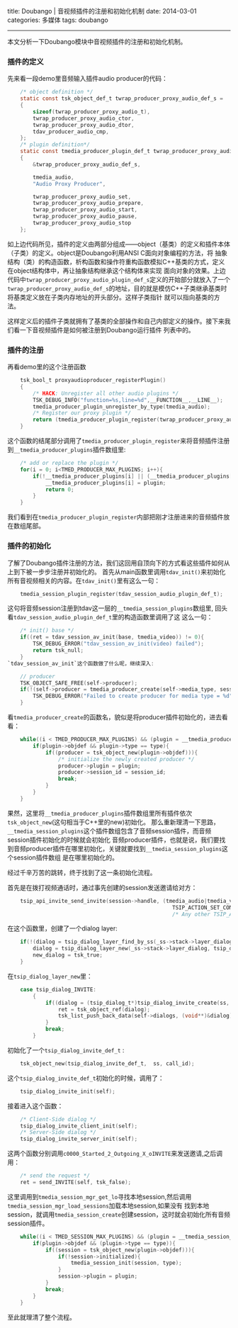 title: Doubango | 音视频插件的注册和初始化机制
date: 2014-03-01
categories: 多媒体
tags: doubango

---

本文分析一下Doubango模块中音视频插件的注册和初始化机制。

<!--more-->

### 插件的定义
先来看一段demo里音频输入插件audio producer的代码：

```c
    /* object definition */
    static const tsk_object_def_t twrap_producer_proxy_audio_def_s =
    {
        sizeof(twrap_producer_proxy_audio_t),
        twrap_producer_proxy_audio_ctor,
        twrap_producer_proxy_audio_dtor,
        tdav_producer_audio_cmp,
    };
    /* plugin definition*/
    static const tmedia_producer_plugin_def_t twrap_producer_proxy_audio_plugin_def_s = 
    {
        &twrap_producer_proxy_audio_def_s,

        tmedia_audio,
        "Audio Proxy Producer",

        twrap_producer_proxy_audio_set,
        twrap_producer_proxy_audio_prepare,
        twrap_producer_proxy_audio_start,
        twrap_producer_proxy_audio_pause,
        twrap_producer_proxy_audio_stop
    };

```
如上边代码所见，插件的定义由两部分组成——object（基类）的定义和插件本体（子类）的定义。object是Doubango利用ANSI C面向对象编程的方法，将
抽象结构（类）的构造函数，析构函数和操作符重构函数模拟C++基类的方式，定义在object结构体中，再让抽象结构继承这个结构体来实现
面向对象的效果。上边代码中`twrap_producer_proxy_audio_plugin_def_s`定义的开始部分就放入了一个
`twrap_producer_proxy_audio_def_s`的地址，目的就是模仿C++子类继承基类时将基类定义放在子类内存地址的开头部分。这样子类指针
就可以指向基类的方法。

这样定义后的插件子类就拥有了基类的全部操作和自己内部定义的操作。接下来我们看一下音视频插件是如何被注册到Doubango运行插件
列表中的。

### 插件的注册
再看demo里的这个注册函数

```c
    tsk_bool_t proxyaudioproducer_registerPlugin()
    {
        /* HACK: Unregister all other audio plugins */
        TSK_DEBUG_INFO("function=%s,line=%d",__FUNCTION__,__LINE__);
        tmedia_producer_plugin_unregister_by_type(tmedia_audio);
        /* Register our proxy plugin */
        return (tmedia_producer_plugin_register(twrap_producer_proxy_audio_plugin_def_t) == 0);
    }
```

这个函数的结尾部分调用了`tmedia_producer_plugin_register`来将音频插件注册到`__tmedia_producer_plugins`插件数组里:


```c
    /* add or replace the plugin */
    for(i = 0; i<TMED_PRODUCER_MAX_PLUGINS; i++){
        if(!__tmedia_producer_plugins[i] || (__tmedia_producer_plugins[i] == plugin)){
            __tmedia_producer_plugins[i] = plugin;
            return 0;
        }
    }
```

我们看到在`tmedia_producer_plugin_register`内部把刚才注册进来的音频插件放在数组尾部。

### 插件的初始化
了解了Doubango插件注册的方法，我们这回用自顶向下的方式看这些插件如何从上到下被一步步注册并初始化的。
首先从main函数里调用`tdav_init()`来初始化所有音视频相关的内容。在`tdav_init()`里有这么一句：


```c
    tmedia_session_plugin_register(tdav_session_audio_plugin_def_t);
```

这句将音频session注册到tdav这一层的`__tmedia_session_plugins`数组里, 回头看`tdav_session_audio_plugin_def_t`里的构造函数里调用了这
这么一句：

```c
    /* init() base */
    if((ret = tdav_session_av_init(base, tmedia_video)) != 0){
        TSK_DEBUG_ERROR("tdav_session_av_init(video) failed");
        return tsk_null;
    }
`tdav_session_av_init`这个函数做了什么呢，继续深入:

    // producer
    TSK_OBJECT_SAFE_FREE(self->producer);
    if(!(self->producer = tmedia_producer_create(self->media_type, session_id))){
        TSK_DEBUG_ERROR("Failed to create producer for media type = %d", self->media_type);
    }
```

看`tmedia_producer_create`的函数名，貌似是将producer插件初始化的，进去看看：


```c
    while((i < TMED_PRODUCER_MAX_PLUGINS) && (plugin = __tmedia_producer_plugins[i++])){
        if(plugin->objdef && plugin->type == type){
            if((producer = tsk_object_new(plugin->objdef))){
                /* initialize the newly created producer */
                producer->plugin = plugin;
                producer->session_id = session_id;
                break;
            }
        }
    }
```

果然，这里将`__tmedia_producer_plugins`插件数组里所有插件依次`tsk_object_new`(这句相当于C++里的new)初始化。
那么重新理清一下思路，`__tmedia_session_plugins`这个插件数组包含了音频session插件，而音频session插件初始化的时候就会初始化
音频producer插件，也就是说，我们要找到音频producer插件在哪里初始化，关键就要找到`__tmedia_session_plugins`这个session插件数组
是在哪里初始化的。

经过千辛万苦的跳转，终于找到了这一条初始化流程。

首先是在拨打视频通话时，通过事先创建的session发送邀请给对方：


```c
    tsip_api_invite_send_invite(session->handle, (tmedia_audio|tmedia_video),
                                                    TSIP_ACTION_SET_CONFIG(action_config),
                                                    /* Any other TSIP_ACTION_SET_*() macros */
```


在这个函数里，创建了一个dialog layer:


```c
    if(!(dialog = tsip_dialog_layer_find_by_ss(_ss->stack->layer_dialog, ss))){
        dialog = tsip_dialog_layer_new(_ss->stack->layer_dialog, tsip_dialog_INVITE, ss);
        new_dialog = tsk_true;
    }
```

在`tsip_dialog_layer_new`里：


```c
    case tsip_dialog_INVITE:
        {
            if((dialog = (tsip_dialog_t*)tsip_dialog_invite_create(ss, tsk_null))){
                ret = tsk_object_ref(dialog);
                tsk_list_push_back_data(self->dialogs, (void**)&dialog);
            }
            break;
        }
```

初始化了一个`tsip_dialog_invite_def_t` :


```c
    tsk_object_new(tsip_dialog_invite_def_t,  ss, call_id);
```

这个`tsip_dialog_invite_def_t`初始化的时候，调用了：


```c
    tsip_dialog_invite_init(self);
```

接着进入这个函数：


```c
    /* Client-Side dialog */
    tsip_dialog_invite_client_init(self);
    /* Server-Side dialog */
    tsip_dialog_invite_server_init(self);

```

这两个函数分别调用`c0000_Started_2_Outgoing_X_oINVITE`来发送邀请,之后调用：


```c
    /* send the request */
    ret = send_INVITE(self, tsk_false);
```

这里调用到`tmedia_session_mgr_get_lo`寻找本地session,然后调用`tmedia_session_mgr_load_sessions`加载本地session,如果没有
找到本地session，就调用`tmedia_session_create`创建session，这时就会初始化所有音频session插件。


```c
    while((i < TMED_SESSION_MAX_PLUGINS) && (plugin = __tmedia_session_plugins[i++])){
        if(plugin->objdef && (plugin->type == type)){
            if((session = tsk_object_new(plugin->objdef))){
                if(!session->initialized){
                    tmedia_session_init(session, type);
                }
                session->plugin = plugin;
            }
            break;
        }
    }
```

至此就理清了整个流程。


